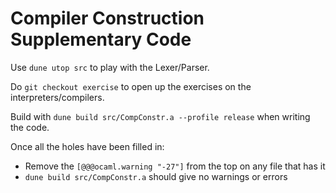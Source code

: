 # Compiler Construction Supplementary Code

Use `dune utop src` to play with the Lexer/Parser.

Do `git checkout exercise` to open up the exercises on the
interpreters/compilers.

Build with `dune build src/CompConstr.a --profile release` when
writing the code.

Once all the holes have been filled in:
 - Remove the `[@@@ocaml.warning "-27"]` from the top on any file that has it
 - `dune build src/CompConstr.a` should give no warnings or errors
